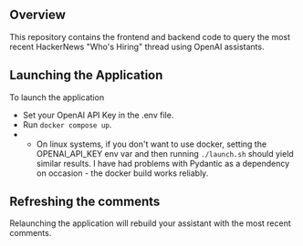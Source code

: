 ## Overview
This repository contains the frontend and backend code to query the most recent HackerNews "Who's Hiring" thread using OpenAI assistants.

## Launching the Application
To launch the application
* Set your OpenAI API Key in the .env file.
* Run `docker compose up`.
* * On linux systems, if you don't want to use docker, setting the OPENAI_API_KEY env var and then running `./launch.sh` should yield similar results. I have had problems with Pydantic as a dependency on occasion - the docker build works reliably.

## Refreshing the comments
Relaunching the application will rebuild your assistant with the most recent comments.

